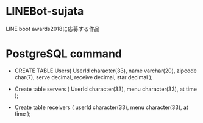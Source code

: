 # LINEBot-sujata
LINE boot awards2018に応募する作品


# PostgreSQL command
- CREATE TABLE Users(
	UserId character(33),
	name varchar(20),
	zipcode char(7),
	serve decimal,
	receive decimal,
	star decimal
);

- Create table servers (
	UserId character(33),
	menu character(33),
	at time
);

- Create table receivers (
	userId character(33),
	menu character(33),
	at time
);
